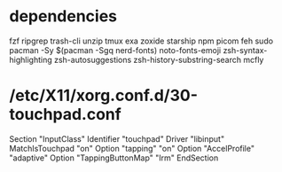 
# dependencies


fzf 
ripgrep 
trash-cli 
unzip 
tmux 
exa 
zoxide 
starship 
npm
picom 
feh
sudo pacman -Sy $(pacman -Sgq nerd-fonts)
noto-fonts-emoji
zsh-syntax-highlighting 
zsh-autosuggestions 
zsh-history-substring-search 
mcfly







# /etc/X11/xorg.conf.d/30-touchpad.conf


Section "InputClass"
	Identifier "touchpad"
		Driver "libinput"
	MatchIsTouchpad "on"
	Option "tapping" "on"
	Option "AccelProfile" "adaptive"
	Option "TappingButtonMap" "Irm"
EndSection

